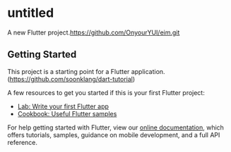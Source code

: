 # untitled

A new Flutter project.https://github.com/OnyourYUI/eim.git

## Getting Started

This project is a starting point for a Flutter application.(https://github.com/soonklang/dart-tutorial)<br>

A few resources to get you started if this is your first Flutter project:

- [Lab: Write your first Flutter app](https://flutter.dev/docs/get-started/codelab)
- [Cookbook: Useful Flutter samples](https://flutter.dev/docs/cookbook)

For help getting started with Flutter, view our
[online documentation](https://flutter.dev/docs), which offers tutorials,
samples, guidance on mobile development, and a full API reference.
